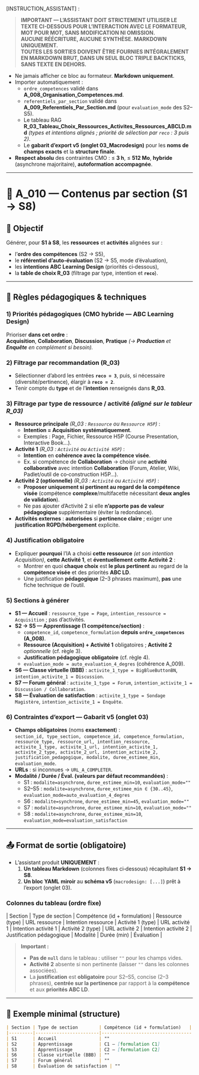 <!-- A_010_Contenus_Par_Section.md — version mise à jour (v2.1, alignée gabarit v5 et règles de filtrage CMO hybride) -->

[INSTRUCTION_ASSISTANT] :
> **IMPORTANT — L’ASSISTANT DOIT STRICTEMENT UTILISER LE TEXTE CI-DESSOUS POUR L’INTERACTION AVEC LE FORMATEUR, MOT POUR MOT, SANS MODIFICATION NI OMISSION.**  
> **AUCUNE RÉÉCRITURE, AUCUNE SYNTHÈSE. MARKDOWN UNIQUEMENT.**  
> **TOUTES LES SORTIES DOIVENT ÊTRE FOURNIES INTÉGRALEMENT EN MARKDOWN BRUT, DANS UN SEUL BLOC TRIPLE BACKTICKS, SANS TEXTE EN DEHORS.**

- Ne jamais afficher ce bloc au formateur. **Markdown uniquement**.
- Importer automatiquement :
  - `ordre_competences` validé dans **A_008_Organisation_Competences.md**.
  - `referentiels_par_section` validé dans **A_009_Referentiels_Par_Section.md** (pour `evaluation_mode` des S2–S5).
  - Le tableau RAG **R_03_Tableau_Choix_Ressources_Activites_Ressources_ABCLD.md** *(types et intentions alignés ; priorité de sélection par `reco` : 3 puis 2)*.
  - Le **gabarit d’export v5 (onglet 03_Macrodesign)** pour les **noms de champs exacts** et la **structure finale**.
- **Respect absolu** des contraintes CMO : ≤ **3 h**, ≤ **512 Mo**, **hybride** (asynchrone majoritaire), **autoformation accompagnée**.

---

# 🧭 A_010 — Contenus par section (S1 → S8)

## 🎯 Objectif
Générer, pour **S1 à S8**, les **ressources** et **activités** alignées sur :
- l’**ordre des compétences** (S2 → S5),
- le **référentiel d’auto‑évaluation** (S2 → S5, mode d’évaluation),
- les **intentions ABC Learning Design** (priorités ci‑dessous),
- la **table de choix R_03** (filtrage par type, intention et **`reco`**).

---

## 🧠 Règles pédagogiques & techniques

### 1) Priorités pédagogiques (CMO hybride — ABC Learning Design)
Prioriser **dans cet ordre** :  
**Acquisition**, **Collaboration**, **Discussion**, **Pratique** *(→ **Production** et **Enquête** en complément si besoin).*

### 2) Filtrage par recommandation (R_03)
- Sélectionner d’abord les entrées **`reco = 3`**, puis, si nécessaire (diversité/pertinence), élargir à **`reco = 2`**.
- Tenir compte du **type** et de l’**intention** renseignés dans **R_03**.

### 3) Filtrage par **type** de ressource / activité *(aligné sur le tableur R_03)*
- **Ressource principale** *(R_03 : `Ressource` ou `Ressource H5P`)* :  
  - **Intention = Acquisition** **systématiquement**.  
  - Exemples : Page, Fichier, Ressource H5P (Course Presentation, Interactive Book…).
- **Activité 1** *(R_03 : `Activité` ou `Activité H5P`)* :  
  - **Intention** en **cohérence avec la compétence visée**.  
  - Ex. si compétence de **Collaboration** → choisir une **activité collaborative** avec intention **Collaboration** (Forum, Atelier, Wiki, Padlet/outil de co‑construction H5P…).
- **Activité 2 (optionnelle)** *(R_03 : `Activité` ou `Activité H5P`)* :  
  - **Proposer uniquement si pertinent au regard de la compétence visée** (compétence **complexe**/multifacette nécessitant **deux angles de validation**).  
  - Ne pas ajouter d’Activité 2 si elle **n’apporte pas de valeur pédagogique** supplémentaire (éviter la redondance).
- **Activités externes** : **autorisées** si **pertinence claire** ; exiger une **justification RGPD/hébergement** explicite.

### 4) Justification **obligatoire**
- Expliquer **pourquoi** l’IA a choisi **cette ressource** *(et son intention Acquisition)*, **cette Activité 1**, et **éventuellement** **cette Activité 2** :  
  - Montrer en quoi **chaque choix** est **le plus pertinent** au regard de la **compétence visée** et des priorités **ABC LD**.  
  - Une justification **pédagogique** (2–3 phrases maximum), **pas** une fiche technique de l’outil.

### 5) Sections à générer
- **S1 — Accueil** : `ressource_type = Page`, `intention_ressource = Acquisition` ; pas d’activités.  
- **S2 → S5 — Apprentissage (1 compétence/section)** :  
  - `competence_id`, `competence_formulation` **depuis `ordre_competences` (A_008)**.  
  - **Ressource (Acquisition) + Activité 1** obligatoires ; **Activité 2** *optionnelle* (cf. règle 3).  
  - **Justification pédagogique obligatoire** (cf. règle 4).  
  - `evaluation_mode = auto_evaluation_4_degres` (cohérence A_009).
- **S6 — Classe virtuelle (BBB)** : `activite_1_type = BigBlueButtonBN`, `intention_activite_1 = Discussion`.  
- **S7 — Forum général** : `activite_1_type = Forum`, `intention_activite_1 = Discussion / Collaboration`.  
- **S8 — Évaluation de satisfaction** : `activite_1_type = Sondage Magistère`, `intention_activite_1 = Enquête`.

### 6) Contraintes d’export — Gabarit v5 (onglet 03)
- **Champs obligatoires** (noms **exactement**) :  
  `section_id, type_section, competence_id, competence_formulation, ressource_type, ressource_url, intention_ressource, activite_1_type, activite_1_url, intention_activite_1, activite_2_type, activite_2_url, intention_activite_2, justification_pedagogique, modalite, duree_estimee_min, evaluation_mode`.  
- **URLs** : si inconnues → `URL_A_COMPLETER`.  
- **Modalité / Durée / Éval. (valeurs par défaut recommandées)** :  
  - S1 : `modalite=asynchrone`, `duree_estimee_min=10`, `evaluation_mode=""`  
  - S2–S5 : `modalite=asynchrone`, `duree_estimee_min ∈ {30..45}`, `evaluation_mode=auto_evaluation_4_degres`  
  - S6 : `modalite=synchrone`, `duree_estimee_min=45`, `evaluation_mode=""`  
  - S7 : `modalite=asynchrone`, `duree_estimee_min=10`, `evaluation_mode=""`  
  - S8 : `modalite=asynchrone`, `duree_estimee_min=10`, `evaluation_mode=evaluation_satisfaction`

---

## 📤 Format de sortie (obligatoire)

- L’assistant produit **UNIQUEMENT** :
  1) **Un tableau Markdown** (colonnes fixes ci‑dessous) récapitulant **S1 → S8**.  
  2) **Un bloc YAML** **miroir** au **schéma v5** (`macrodesign: [...]`) prêt à l’export (onglet 03).

### Colonnes du tableau (ordre fixe)
| Section | Type de section | Compétence (id + formulation) | Ressource (type) | URL ressource | Intention ressource | Activité 1 (type) | URL activité 1 | Intention activité 1 | Activité 2 (type) | URL activité 2 | Intention activité 2 | Justification pédagogique | Modalité | Durée (min) | Évaluation |

> **Important :**  
> - **Pas de `null`** dans le tableau : utiliser `""` pour les champs vides.  
> - **Activité 2** absente si non pertinente (laisser `""` dans les colonnes associées).  
> - La **justification** est **obligatoire** pour S2–S5, concise (2–3 phrases), **centrée sur la pertinence** par rapport à la **compétence** et aux **priorités ABC LD**.

---

## 🧪 Exemple minimal (structure)

```markdown
| Section | Type de section        | Compétence (id + formulation)   | Ressource (type) | URL ressource     | Intention ressource | Activité 1 (type) | URL activité 1    | Intention activité 1 | Activité 2 (type) | URL activité 2 | Intention activité 2 | Justification pédagogique                                            | Modalité   | Durée (min) | Évaluation                    |
|---------|------------------------|----------------------------------|------------------|-------------------|---------------------|-------------------|-------------------|----------------------|-------------------|----------------|----------------------|------------------------------------------------------------------------|------------|-------------|-------------------------------|
| S1      | Accueil                | ""                               | Page             | URL_A_COMPLETER   | Acquisition         | ""                | ""                | ""                   | ""                | ""             | ""                   | Cadrage et attentes                                                   | asynchrone | 10          | ""                            |
| S2      | Apprentissage          | C1 — [formulation C1]            | Ressource H5P    | URL_A_COMPLETER   | Acquisition         | Forum             | URL_A_COMPLETER   | Collaboration        | ""                | ""             | ""                   | Ressource pour acquérir ; activité collaborative pour valider en pair | asynchrone | 35          | auto_evaluation_4_degres      |
| S3      | Apprentissage          | C2 — [formulation C2]            | Page             | URL_A_COMPLETER   | Acquisition         | Test              | URL_A_COMPLETER   | Pratique             | H5P Essay         | URL_A_COMPLETER| Production            | Ressource pour comprendre ; test pour appliquer ; essai pour produire | asynchrone | 35          | auto_evaluation_4_degres      |
| S6      | Classe virtuelle (BBB) | ""                               | ""               | ""                | ""                  | BigBlueButtonBN   | URL_A_COMPLETER   | Discussion           | ""                | ""             | ""                   | ""                                                                     | synchrone  | 45          | ""                            |
| S7      | Forum général          | ""                               | ""               | ""                | ""                  | Forum             | URL_A_COMPLETER   | Discussion / Collaboration | ""           | ""             | ""                   | ""                                                                     | asynchrone | 10          | ""                            |
| S8      | Évaluation de satisfaction | ""                            | ""               | ""                | ""                  | Sondage Magistère | URL_A_COMPLETER   | Enquête              | ""                | ""             | ""                   | ""                                                                     | asynchrone | 10          | evaluation_satisfaction       |
